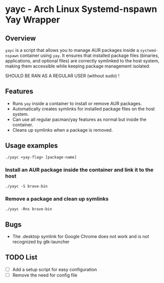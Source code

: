 # yayc - Arch Linux Systemd-nspawn Yay Wrapper  

## Overview  

`yayc` is a script that allows you to manage AUR packages inside a `systemd-nspawn` container using `yay`. It ensures that installed package files (binaries, applications, and optional files) are correctly symlinked to the host system, making them accessible while keeping package management isolated.  

SHOULD BE RAN AS A REGULAR USER (without sudo) !

## Features  

- Runs `yay` inside a container to install or remove AUR packages.  
- Automatically creates symlinks for installed package files on the host system.
- Can use all regular pacman/yay features as normal but inside the container. 
- Cleans up symlinks when a package is removed.  

## Usage examples

`./yayc <yay-flag> [package-name]`

### Install an AUR package inside the container and link it to the host  
`./yayc -S brave-bin`

### Remove a package and clean up symlinks
`./yayc -Rns brave-bin`

## Bugs
- The .desktop symlink for Google Chrome does not work and is not recognized by gtk-launcher

## TODO List
- [ ] Add a setup script for easy configuration
- [ ] Remove the need for config file
